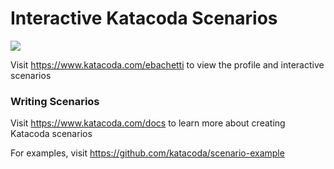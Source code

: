 # Interactive Katacoda Scenarios

[![](http://shields.katacoda.com/katacoda/ebachetti/count.svg)](https://www.katacoda.com/ebachetti "Get your profile on Katacoda.com")

Visit https://www.katacoda.com/ebachetti to view the profile and interactive scenarios

### Writing Scenarios
Visit https://www.katacoda.com/docs to learn more about creating Katacoda scenarios

For examples, visit https://github.com/katacoda/scenario-example
